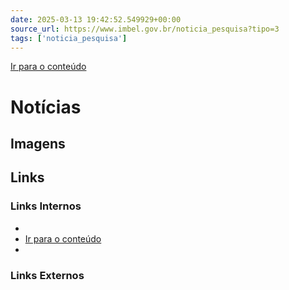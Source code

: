 ```yaml
---
date: 2025-03-13 19:42:52.549929+00:00
source_url: https://www.imbel.gov.br/noticia_pesquisa?tipo=3
tags: ['noticia_pesquisa']
---
```


[](https://www.imbel.gov.br/noticia_pesquisa?tipo=3)
[Ir para o conteúdo](https://www.imbel.gov.br/noticia_pesquisa?tipo=3#conteudo)
#  Notícias 
[ ](https://www.imbel.gov.br/noticia_pesquisa?tipo=3#home)


## Imagens



## Links

### Links Internos

- [](https://www.imbel.gov.br/noticia_pesquisa?tipo=3)
- [Ir para o conteúdo](https://www.imbel.gov.br/noticia_pesquisa?tipo=3#conteudo)
- [](https://www.imbel.gov.br/noticia_pesquisa?tipo=3#home)

### Links Externos


